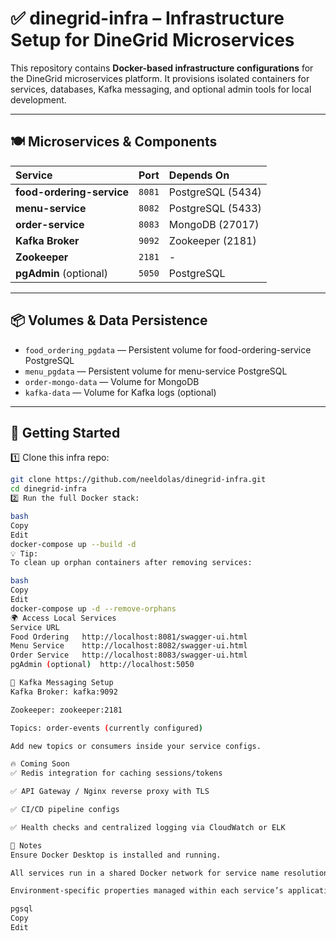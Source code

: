 # ✅ dinegrid-infra – Infrastructure Setup for DineGrid Microservices

This repository contains **Docker-based infrastructure configurations** for the DineGrid microservices platform. It provisions isolated containers for services, databases, Kafka messaging, and optional admin tools for local development.

---

## 🍽️ Microservices & Components

| Service                  | Port  | Depends On       |
|:-------------------------|:-------|:----------------|
| **food-ordering-service** | `8081` | PostgreSQL (5434) |
| **menu-service**          | `8082` | PostgreSQL (5433) |
| **order-service**         | `8083` | MongoDB (27017)   |
| **Kafka Broker**          | `9092` | Zookeeper (2181)  |
| **Zookeeper**             | `2181` | -                |
| **pgAdmin** (optional)    | `5050` | PostgreSQL        |

---

## 📦 Volumes & Data Persistence

- `food_ordering_pgdata` — Persistent volume for food-ordering-service PostgreSQL  
- `menu_pgdata` — Persistent volume for menu-service PostgreSQL  
- `order-mongo-data` — Volume for MongoDB  
- `kafka-data` — Volume for Kafka logs (optional)

---

## 🚀 Getting Started

1️⃣ Clone this infra repo:
```bash
git clone https://github.com/neeldolas/dinegrid-infra.git
cd dinegrid-infra
2️⃣ Run the full Docker stack:

bash
Copy
Edit
docker-compose up --build -d
💡 Tip:
To clean up orphan containers after removing services:

bash
Copy
Edit
docker-compose up -d --remove-orphans
🌍 Access Local Services
Service	URL
Food Ordering	http://localhost:8081/swagger-ui.html
Menu Service	http://localhost:8082/swagger-ui.html
Order Service	http://localhost:8083/swagger-ui.html
pgAdmin (optional)	http://localhost:5050

📡 Kafka Messaging Setup
Kafka Broker: kafka:9092

Zookeeper: zookeeper:2181

Topics: order-events (currently configured)

Add new topics or consumers inside your service configs.

🔥 Coming Soon
✅ Redis integration for caching sessions/tokens

✅ API Gateway / Nginx reverse proxy with TLS

✅ CI/CD pipeline configs

✅ Health checks and centralized logging via CloudWatch or ELK

📑 Notes
Ensure Docker Desktop is installed and running.

All services run in a shared Docker network for service name resolution (like kafka:9092 or menu-service:8082).

Environment-specific properties managed within each service’s application.properties or externalized via Docker environment variables.

pgsql
Copy
Edit
